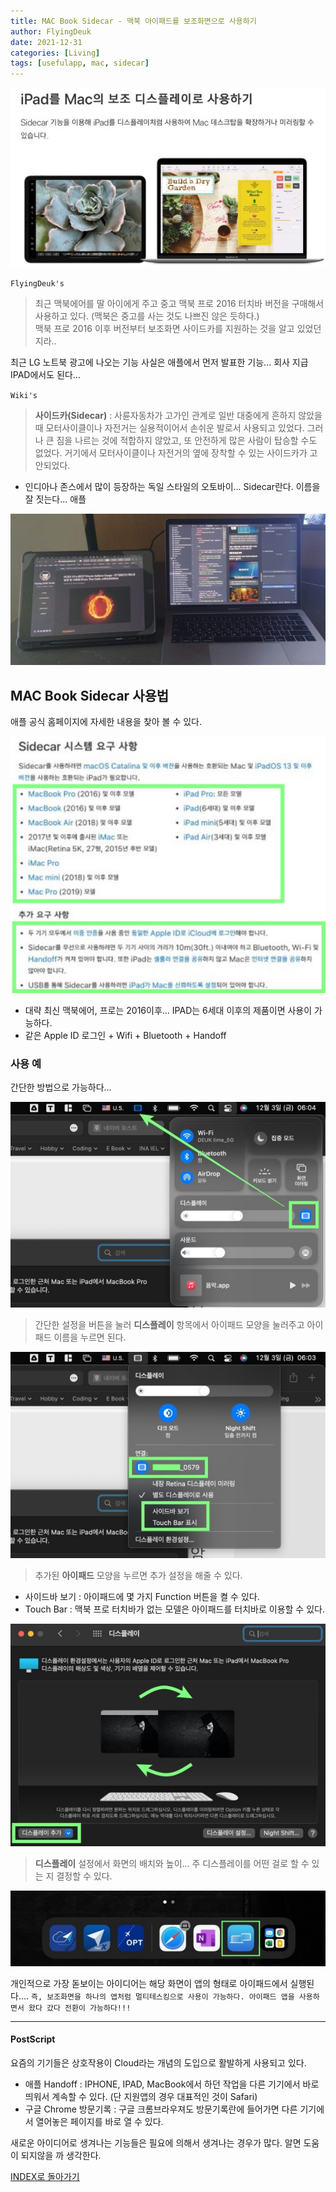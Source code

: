 ```yaml
---
title: MAC Book Sidecar - 맥북 아이패드를 보조화면으로 사용하기
author: FlyingDeuk
date: 2021-12-31
categories: [Living]
tags: [usefulapp, mac, sidecar]
---
```


![sidecar](/img/living/macbook/sidecar5.jpg)

`FlyingDeuk's`
> 최근 맥북에어를 딸 아이에게 주고 중고 맥북 프로 2016 터치바 버전을 구매해서 사용하고 있다. (맥북은 중고를 사는 것도 나쁘진 않은 듯하다.)<br>
맥북 프로 2016 이후 버전부터 보조화면 사이드카를 지원하는 것을 알고 있었던 지라..

최근 LG 노트북 광고에 나오는 기능 사실은 애플에서 먼저 발표한 기능... 회사 지급 IPAD에서도 된다...

`Wiki's`
> **사이드카(Sidecar)** : 사륜자동차가 고가인 관계로 일반 대중에게 흔하지 않았을 때 모터사이클이나 자전거는 실용적이어서 손쉬운 발로서 사용되고 있었다. 그러나 큰 짐을 나르는 것에 적합하지 않았고, 또 안전하게 많은 사람이 탑승할 수도 없었다. 거기에서 모터사이클이나 자전거의 옆에 장착할 수 있는 사이드카가 고안되었다.
- 인디아나 존스에서 많이 등장하는 독일 스타일의 오토바이... Sidecar란다. 이름을 잘 짓는다... 애플

![sidecar](/img/living/macbook/sidecar1.jpg)

## MAC Book Sidecar 사용법
애플 공식 홈페이지에 자세한 내용을 찾아 볼 수 있다.

![sidecar](/img/living/macbook/sidecar7.jpg)
- 대략 최신 맥북에어, 프로는 2016이후... IPAD는 6세대 이후의 제품이면 사용이 가능하다.
- 같은 Apple ID 로그인 + Wifi + Bluetooth + Handoff

### 사용 예
간단한 방법으로 가능하다...

![sidecar](/img/living/macbook/sidecar4.jpg)
> 간단한 설정을 버튼을 눌러 **디스플레이** 항목에서 아이패드 모양을 눌러주고 아이패드 이름을 누르면 된다.

![sidecar](/img/living/macbook/sidecar3.jpg)
> 추가된 **아이패드** 모양을 누르면 추가 설정을 해줄 수 있다.
- 사이드바 보기 : 아이패드에 몇 가지 Function 버튼을 켤 수 있다.
- Touch Bar : 맥북 프로 터치바가 없는 모델은 아이패드를 터치바로 이용할 수 있다.

![sidecar](/img/living/macbook/sidecar2.jpg)
> **디스플레이** 설정에서 화면의 배치와 높이... 주 디스플레이를 어떤 걸로 할 수 있는 지 결정할 수 있다.

![sidecar](/img/living/macbook/sidecar6.jpg)

개인적으로 가장 돋보이는 아이디어는 해당 화면이 앱의 형태로 아이패드에서 실행된다.... `즉, 보조화면을 하나의 앱처럼 멀티테스킹으로 사용이 가능하다. 아이패드 앱을 사용하면서 왔다 갔다 전환이 가능하다!!!`

------
#### PostScript
요즘의 기기들은 상호작용이 Cloud라는 개념의 도입으로 활발하게 사용되고 있다.

- 애플 Handoff : IPHONE, IPAD, MacBook에서 하던 작업을 다른 기기에서 바로 띄워서 계속할 수 있다. (단 지원앱의 경우 대표적인 것이 Safari)
- 구글 Chrome 방문기록 : 구글 크롬브라우져도 방문기록란에 들어가면 다른 기기에서 열어놓은 페이지를 바로 열 수 있다.

새로운 아이디어로 생겨나는 기능들은 필요에 의해서 생겨나는 경우가 많다. 알면 도움이 되지않을 까 생각한다. 

[INDEX로 돌아가기](/posts/Macbook/)

